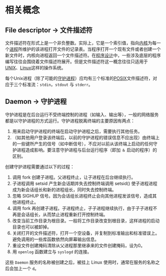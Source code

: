 # 相关概念

## File descriptor &rarr; 文件描述符

文件描述符在形式上是一个非负整数。实际上，它是一个索引值，指向[内核](https://zh.wikipedia.org/wiki/%E5%86%85%E6%A0%B8)为每一个[进程](https://zh.wikipedia.org/wiki/%E8%BF%9B%E7%A8%8B)所维护的该进程打开文件的记录表。当程序打开一个现有文件或者创建一个新文件时，内核向进程返回一个文件描述符。在[程序设计](https://zh.wikipedia.org/wiki/%E7%A8%8B%E5%BA%8F%E8%AE%BE%E8%AE%A1)中，一些涉及底层的程序编写往往会围绕着文件描述符展开。但是文件描述符这一概念往往只适用于[UNIX](https://zh.wikipedia.org/wiki/UNIX)、[Linux](https://zh.wikipedia.org/wiki/Linux)这样的操作系统。

每个Unix进程（除了可能的[守护进程](https://zh.wikipedia.org/wiki/%E5%AE%88%E6%8A%A4%E8%BF%9B%E7%A8%8B)）应均有三个标准的[POSIX](https://zh.wikipedia.org/wiki/POSIX)文件描述符，对应于三个标准流：`stdin`，`stdout` 与 `stderr`。

## Daemon &rarr; 守护进程

守护进程是在后台运行不受终端控制的进程（如输入、输出等），一般的网络服务都是以守护进程的方式运行。守护进程脱离终端的主要原因有两点：

1. 用来启动守护进程的终端在启动守护进程之后，需要执行其他任务。
2. （如其他用户登录该终端后，以前的守护进程的错误信息不应出现）由终端上的一些键所产生的信号（如中断信号），不应对以前从该终端上启动的任何守护进程造成影响。要注意守护进程与后台运行程序（即加 `＆` 启动的程序）的区别。

创建守护进程需要通过以下的过程：

1. 调用 fork 创建子进程。父进程终止，让子进程在后台继续执行。
2. 子进程调用 setsid 产生新会话期并失去控制终端调用 setsid() 使子进程进程成为新会话组长和新的进程组长，同时失去控制终端。
3. 忽略 SIGHUP 信号。因为会话组长进程终止会向其他进程发该信号，造成其他进程终止。
4. 调用 fork 再创建子进程。子进程终止，子子进程继续执行，由于子子进程不再是会话组长，从而禁止进程重新打开控制终端。
5.  改变当前工作目录为根目录。一般将工作目录改变到根目录，这样进程的启动目录也可以被卸掉。
6. 关闭打开的文件描述符，打开一个空设备，并复制到标准输出和标准错误上。 避免调用的一些库函数依然向屏幕输出信息。
7. 重设文件创建掩码清除从父进程那里继承来的文件创建掩码，设为0。
8. 用 `openlog` 函数建立与 `syslogd` 的连接。

这些 `Daemon` 服务的名称被创建之后，被挂上 Linux 使用时，通常在服务的名称之后会加上一个 `d`。

